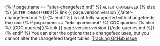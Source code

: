 {% if page.name == "alter-changefeed.md" %} `ALTER CHANGEFEED` {% else %} [`ALTER CHANGEFEED`]({% link {{ page.version.version }}/alter-changefeed.md %}) {% endif %} is not fully supported with changefeeds that use {% if page.name == "cdc-queries.md" %} CDC queries. {% else %} [CDC queries]({% link {{ page.version.version }}/cdc-queries.md %}). {% endif %} You can alter the options that a changefeed uses, but you cannot alter the changefeed target tables. [Tracking GitHub issue](https://github.com/cockroachdb/cockroach/issues/83033)